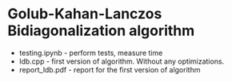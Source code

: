 # Golub-Kahan-Lanczos Bidiagonalization algorithm

- testing.ipynb - perform tests, measure time
- ldb.cpp - first version of algorithm. Without any optimizations.
- report_ldb.pdf - report for the first version of algorithm
